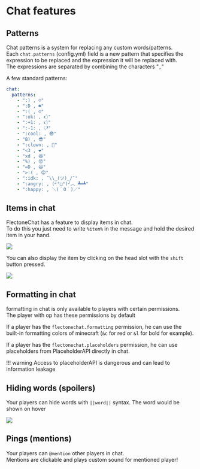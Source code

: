 # Chat features

## Patterns

Chat patterns is a system for replacing any custom words/patterns.  
Each `chat.patterns` (config.yml) field is a new pattern that specifies the expression to be replaced and the expression
it will be replaced with.  
The expressions are separated by combining the characters "` , `"

A few standard patterns:

```yaml
chat:
  patterns:
    - ":) , ☺"
    - ":D , ☻"
    - ":( , ☹"
    - ":ok: , 🖒"
    - ":+1: , 🖒"
    - ":-1: , 🖓"
    - ":cool: , 😎"
    - "B) , 😎"
    - ":clown: , 🤡"
    - "<3 , ❤"
    - "xd , 😆"
    - "%) , 😵"
    - "=D , 😃"
    - ">:( , 😡"
    - ":idk: , ¯\\_(ツ)_/¯"
    - ":angry: , (╯°□°)╯︵ ┻━┻"
    - ":happy: , ＼(＾O＾)／"
```

## Items in chat

FlectoneChat has a feature to display items in chat.  
To do this you just need to write `%item%` in the message and hold the desired item in your hand.

![](https://i.imgur.com/m26PIre.png)

You can also display the item by clicking on the head slot with the `shift` button pressed.

![](https://i.imgur.com/xN6yvtf.png)

## Formatting in chat

formatting in chat is only available to players with certain permissions.  
The player with op has these permissions by default

If a player has the `flectonechat.formatting` permission, he can use the built-in formatting colors of minecraft (`&c`
for red or `&l` for bold for example).

If a player has the `flectonechat.placeholders` permission, he can use placeholders from PlaceholderAPI directly in
chat.

!!! warning
Access to placeholderAPI is dangerous and can lead to information leakage

## Hiding words (spoilers)

Your players can hide words with `||word||` syntax. The word would be shown on hover

![](https://i.imgur.com/2z5nZ6A.gif)

## Pings (mentions)

Your players can `@mention` other players in chat.  
Mentions are clickable and plays custom sound for mentioned player!
